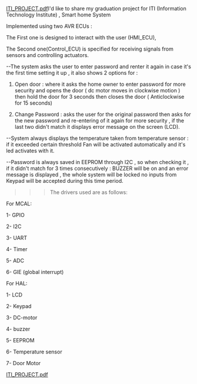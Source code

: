 [ITI_PROJECT.pdf](https://github.com/RadwaMahmoudBahey/Smart_Home_System/files/12562155/ITI_PROJECT.pdf)I'd like to share my graduation project for ITI (Information Technology Institute) , Smart home System

Implemented using two AVR ECUs : 

  The First one is designed to interact with the user (HMI_ECU),

  The Second one(Control_ECU) is specified for receiving signals from sensors and controlling actuators.

--The system asks the user to enter password and renter it again in case it's the first time setting it up , it also shows 2 options for : 

1) Open door : where it asks the home owner to enter password for more security and opens the door ( dc motor moves in clockwise motion ) then hold the door for 3 seconds then closes the door ( Anticlockwise for 15 seconds) 

2) Change Password : asks the user for the original password then asks for the new password and re-entering of it again for more security , if the last two didn't match it displays error message on the screen (LCD).

--System always displays the temperature taken from temperature sensor : if it exceeded certain threshold Fan will be activated automatically and it's led activates with it.

--Password is always saved in EEPROM through I2C , so when checking it , if it didn't match for 3 times consecutively : BUZZER will be on and an error message is displayed , the whole system will be locked no inputs from Keypad will be accepted during this time period.


>>> The drivers used are as follows: 

For MCAL: 

1-       GPIO

2-       I2C

3-       UART

4-       Timer

5-       ADC

6-      GIE (global interrupt)

For HAL:  

1-       LCD

2-       Keypad

3-       DC-motor

4-       buzzer

5-       EEPROM

6-       Temperature sensor

7-       Door Motor






[ITI_PROJECT.pdf](https://github.com/RadwaMahmoudBahey/Smart_Home_System/files/12562188/ITI_PROJECT.pdf)



